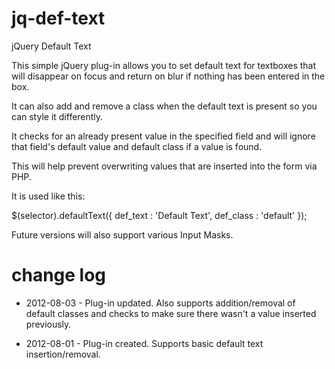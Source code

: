 jq-def-text
===========

jQuery Default Text

This simple jQuery plug-in allows you to set default text for textboxes that will disappear on focus and return on blur if nothing has been entered in the box.

It can also add and remove a class when the default text is present so you can style it differently.

It checks for an already present value in the specified field and will ignore that field's default value and default class if a value is found.

This will help prevent overwriting values that are inserted into the form via PHP.

It is used like this:

$(selector).defaultText({
  def_text : 'Default Text',
  def_class : 'default'
});

Future versions will also support various Input Masks.

change log
==========

 - 2012-08-03 - Plug-in updated. Also supports addition/removal of default classes and checks to make sure there wasn't a value inserted previously.

 - 2012-08-01 - Plug-in created. Supports basic default text insertion/removal.